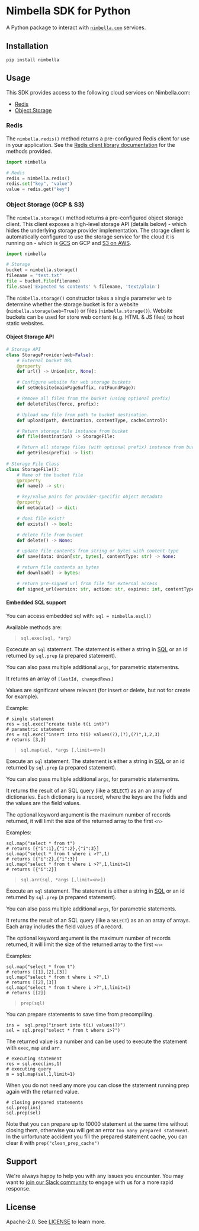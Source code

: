 # Nimbella SDK for Python

A Python package to interact with [`nimbella.com`](https://nimbella.com) services.

## Installation

```
pip install nimbella
```

## Usage

This SDK provides access to the following cloud services on Nimbella.com:

- [Redis](https://redis.io/)
- [Object Storage](https://en.wikipedia.org/wiki/Object_storage)

### Redis

The `nimbella.redis()` method returns a pre-configured Redis client for use in your application. See the [Redis client library documentation](https://pypi.org/project/redis/) for the methods provided.

```python
import nimbella

# Redis
redis = nimbella.redis()
redis.set("key", "value")
value = redis.get("key")
```

### Object Storage (GCP & S3)

The `nimbella.storage()` method returns a pre-configured object storage client. This client exposes a high-level storage API (details below) - which hides the underlying storage provider implementation. The storage client is automatically configured to use the storage service for the cloud it is running on - which is [GCS](https://cloud.google.com/storage/) on GCP and [S3 on AWS](https://aws.amazon.com/s3/).

```python
import nimbella

# Storage
bucket = nimbella.storage()
filename = "test.txt"
file = bucket.file(filename)
file.save('Expected %s contents' % filename, 'text/plain')
```

The `nimbella.storage()` constructor takes a single parameter `web` to determine whether the storage bucket is for a website (`nimbella.storage(web=True)`) or files (`nimbella.storage()`). Website buckets can be used for store web content (e.g. HTML & JS files) to host static websites.

#### Object Storage API

```python
# Storage API
class StorageProvider(web=False):    
    # External bucket URL
    @property
    def url() -> Union[str, None]:

    # Configure website for web storage buckets
    def setWebsite(mainPageSuffix, notFoundPage):

    # Remove all files from the bucket (using optional prefix)    
    def deleteFiles(force, prefix):

    # Upload new file from path to bucket destination.
    def upload(path, destination, contentType, cacheControl):

    # Return storage file instance from bucket
    def file(destination) -> StorageFile:

    # Return all storage files (with optional prefix) instance from bucket
    def getFiles(prefix) -> list:
      
# Storage File Class
class StorageFile():
    # Name of the bucket file
    @property
    def name() -> str:

    # key/value pairs for provider-specific object metadata
    @property
    def metadata() -> dict:

    # does file exist?
    def exists() -> bool:

    # delete file from bucket
    def delete() -> None:

    # update file contents from string or bytes with content-type
    def save(data: Union[str, bytes], contentType: str) -> None:

    # return file contents as bytes
    def download() -> bytes:

    # return pre-signed url from file for external access
    def signed_url(version: str, action: str, expires: int, contentType: str) -> str:
```

#### Embedded SQL support

You can access embedded sql with: `sql = nimbella.esql()`

Available methods are:

> `sql.exec(sql, *arg)` 

Excecute an `sql` statement. The statement is either a string in [SQL](https://sqlite.org/lang.html) or an id returned by `sql.prep` (a prepared statement). 

You can also pass multiple additional `args`, for parametric statementns.

It returns an array of `[lastId, changedRows]`

Values are significant where relevant (for insert or delete, but not for create for example).

Example:

```
# single statement
res = sql.exec("create table t(i int)")
# parametric statement
res = sql.exec("insert into t(i) values(?),(?),(?)",1,2,3)
# returns [3,3]
```

> `sql.map(sql, *args [,limit=<n>])`

Execute an `sql` statement. The statement is either a string in [SQL](https://sqlite.org/lang.html) or an id returned by `sql.prep` (a prepared statement). 

You can also pass multiple additional `args`, for parametric statementns.

It returns the result of an SQL query (like a `SELECT`) as an an array of dictionaries. Each dictionary is a record, where the keys are the fields and the values are the field values.

The optional keyword argument is the maximum number of records returned, it will limit the size of the returned array to the first `<n>`


Examples:

```
sql.map("select * from t")
# returns [{"i":1},{"i":2},{"i":3}]
sql.map("select * from t where i >?",1)
# returns [{"i":2},{"i":3}]
sql.map("select * from t where i >?",1,limit=1)
# returns [{"i":2}]
```

> `sql.arr(sql, *args [,limit=<n>])`

Execute an `sql` statement. The statement is either a string in [SQL](https://sqlite.org/lang.html) or an id returned by `sql.prep` (a prepared statement). 

You can also pass multiple additional `args`, for parametric statements.

It returns the result of an SQL query (like a `SELECT`) as an an array of arrays. Each array includes the field values of a record.

The optional keyword argument is the maximum number of records returned, it will limit the size of the returned array to the first `<n>`

Examples:

```
sql.map("select * from t")
# returns [[1],[2],[3]]
sql.map("select * from t where i >?",1)
# returns [[2],[3]]
sql.map("select * from t where i >?",1,limit=1)
# returns [[2]]
```

> `prep(sql)`


You can prepare statements to save time from precompiling.

```
ins =  sql.prep("insert into t(i) values(?)")
sel = sql.prep("select * from t where i>?")
```

The returned value is a number and can be used to execute the statement with `exec`, `map` and `arr`.

```
# executing statement
res = sql.exec(ins,1)
# executing query
m = sql.map(sel,1,limit=1)
```

When you do not need any more you can close the statement running prep again with the returned value.

```
# closing prepared statements
sql.prep(ins)
sql.prep(sel)
```

Note that you can prepare up to 10000 statement at the same time without closing them, otherwise you will get an error `too many prepared statement`. In the unfortunate accident you fill the prepared statement cache, you can clear it with `prep("clean_prep_cache")`

## Support

We're always happy to help you with any issues you encounter. You may want to [join our Slack community](https://nimbella-community.slack.com/) to engage with us for a more rapid response.

## License

Apache-2.0. See [LICENSE](LICENSE) to learn more.
